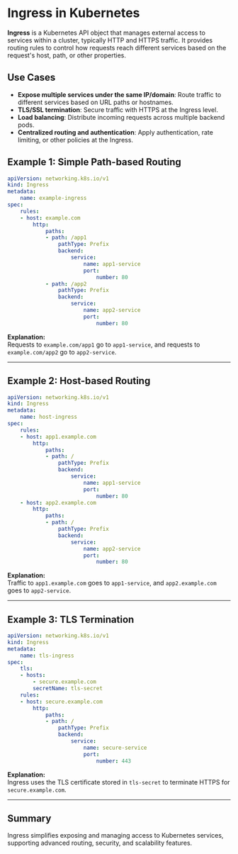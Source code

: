 # Ingress in Kubernetes

**Ingress** is a Kubernetes API object that manages external access to services within a cluster, typically HTTP and HTTPS traffic. It provides routing rules to control how requests reach different services based on the request's host, path, or other properties.

## Use Cases

- **Expose multiple services under the same IP/domain**: Route traffic to different services based on URL paths or hostnames.
- **TLS/SSL termination**: Secure traffic with HTTPS at the Ingress level.
- **Load balancing**: Distribute incoming requests across multiple backend pods.
- **Centralized routing and authentication**: Apply authentication, rate limiting, or other policies at the Ingress.

## Example 1: Simple Path-based Routing

```yaml
apiVersion: networking.k8s.io/v1
kind: Ingress
metadata:
    name: example-ingress
spec:
    rules:
    - host: example.com
        http:
            paths:
            - path: /app1
                pathType: Prefix
                backend:
                    service:
                        name: app1-service
                        port:
                            number: 80
            - path: /app2
                pathType: Prefix
                backend:
                    service:
                        name: app2-service
                        port:
                            number: 80
```

**Explanation:**  
Requests to `example.com/app1` go to `app1-service`, and requests to `example.com/app2` go to `app2-service`.

---

## Example 2: Host-based Routing

```yaml
apiVersion: networking.k8s.io/v1
kind: Ingress
metadata:
    name: host-ingress
spec:
    rules:
    - host: app1.example.com
        http:
            paths:
            - path: /
                pathType: Prefix
                backend:
                    service:
                        name: app1-service
                        port:
                            number: 80
    - host: app2.example.com
        http:
            paths:
            - path: /
                pathType: Prefix
                backend:
                    service:
                        name: app2-service
                        port:
                            number: 80
```

**Explanation:**  
Traffic to `app1.example.com` goes to `app1-service`, and `app2.example.com` goes to `app2-service`.

---

## Example 3: TLS Termination

```yaml
apiVersion: networking.k8s.io/v1
kind: Ingress
metadata:
    name: tls-ingress
spec:
    tls:
    - hosts:
        - secure.example.com
        secretName: tls-secret
    rules:
    - host: secure.example.com
        http:
            paths:
            - path: /
                pathType: Prefix
                backend:
                    service:
                        name: secure-service
                        port:
                            number: 443
```

**Explanation:**  
Ingress uses the TLS certificate stored in `tls-secret` to terminate HTTPS for `secure.example.com`.

---

## Summary

Ingress simplifies exposing and managing access to Kubernetes services, supporting advanced routing, security, and scalability features.